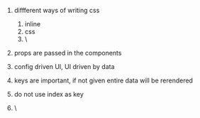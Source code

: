 
1. diffferent ways of writing css

   
   1. inline
   2. css
   3. \
2. props are passed in the components
3. config driven UI, UI driven by data
4. keys are important, if not given entire data will be rerendered
5. do not use index as key
6. \


